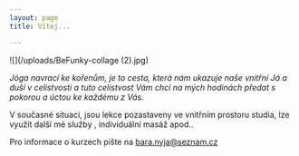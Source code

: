 ```yaml
---
layout: page
title: Vítej...

---
```

![](/uploads/BeFunky-collage (2).jpg)

_Jóga navrací ke kořenům, je to cesta, která nám ukazuje naše vnitřní Já a duši v celistvosti a tuto celistvost Vám chci na mých hodinách předat s pokorou a úctou ke každému z Vás._

V současné situaci, jsou lekce pozastaveny ve vnitřním prostoru studia, lze využít další mé služby , individuální masáž apod..

Pro informace o kurzech pište na bara.nyja@seznam.cz